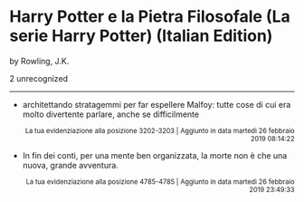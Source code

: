 # Harry Potter e la Pietra Filosofale (La serie Harry Potter) (Italian Edition)
by Rowling, J.K.

2 unrecognized

---

* architettando stratagemmi per far espellere Malfoy: tutte cose di cui era molto divertente parlare, anche se difficilmente

<p style="text-align: right;"><sup>La tua evidenziazione alla posizione 3202-3203 | Aggiunto in data martedì 26 febbraio 2019 08:14:22</sup></p>

* In fin dei conti, per una mente ben organizzata, la morte non è che una nuova, grande avventura.

<p style="text-align: right;"><sup>La tua evidenziazione alla posizione 4785-4785 | Aggiunto in data martedì 26 febbraio 2019 23:49:33</sup></p>

